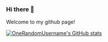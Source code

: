 ### Hi there 👋

Welcome to my github page!

[![OneRandomUsername's GitHub stats](https://github-readme-stats.vercel.app/api?username=OneRandomUsername)](https://github.com/anuraghazra/github-readme-stats)

<!--
**onerandomusername/onerandomusername** is a ✨ _special_ ✨ repository because its `README.md` (this file) appears on your GitHub profile.

Here are some ideas to get you started:

- 🔭 I’m currently working on ...
- 🌱 I’m currently learning ...
- 👯 I’m looking to collaborate on ...
- 🤔 I’m looking for help with ...
- 💬 Ask me about ...
- 📫 How to reach me: ...
- 😄 Pronouns: ...
- ⚡ Fun fact: ...
-->
